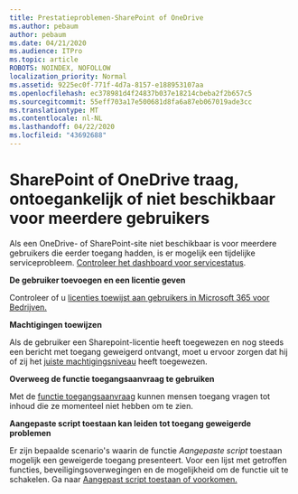 ```yaml
---
title: Prestatieproblemen-SharePoint of OneDrive
ms.author: pebaum
author: pebaum
ms.date: 04/21/2020
ms.audience: ITPro
ms.topic: article
ROBOTS: NOINDEX, NOFOLLOW
localization_priority: Normal
ms.assetid: 9225ec0f-771f-4d7a-8157-e188953107aa
ms.openlocfilehash: ec378981d4f24837b037e18214cbeba2f2b657c5
ms.sourcegitcommit: 55eff703a17e500681d8fa6a87eb067019ade3cc
ms.translationtype: MT
ms.contentlocale: nl-NL
ms.lasthandoff: 04/22/2020
ms.locfileid: "43692688"
---
```

# <a name="sharepoint-or-onedrive-slow-inaccessible-or-unavailable-for-multiple-users"></a>SharePoint of OneDrive traag, ontoegankelijk of niet beschikbaar voor meerdere gebruikers

Als een OneDrive- of SharePoint-site niet beschikbaar is voor meerdere gebruikers die eerder toegang hadden, is er mogelijk een tijdelijke serviceprobleem. [Controleer het dashboard voor servicestatus](https://portal.office.com/adminportal/home#/servicehealth).

**De gebruiker toevoegen en een licentie geven**

Controleer of u [licenties toewijst aan gebruikers in Microsoft 365 voor Bedrijven.](https://docs.microsoft.com/office365/admin/subscriptions-and-billing/assign-licenses-to-users?view=o365-worldwide&amp;tabs=One)


**Machtigingen toewijzen**

Als de gebruiker een Sharepoint-licentie heeft toegewezen en nog steeds een bericht met toegang geweigerd ontvangt, moet u ervoor zorgen dat hij of zij het [juiste machtigingsniveau](https://docs.microsoft.com/sharepoint/understanding-permission-levels) heeft toegewezen.

**Overweeg de functie toegangsaanvraag te gebruiken**

Met de [functie toegangsaanvraag](https://support.office.com/article/Set-up-and-manage-access-requests-94B26E0B-2822-49D4-929A-8455698654B3) kunnen mensen toegang vragen tot inhoud die ze momenteel niet hebben om te zien.

**Aangepaste script toestaan kan leiden tot toegang geweigerde problemen**

Er zijn bepaalde scenario's waarin de functie *Aangepaste script* toestaan mogelijk een geweigerde toegang presenteert. Voor een lijst met getroffen functies, beveiligingsoverwegingen en de mogelijkheid om de functie uit te schakelen. Ga naar [Aangepast script toestaan of voorkomen.](https://docs.microsoft.com/sharepoint/allow-or-prevent-custom-script)

